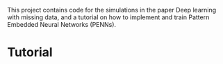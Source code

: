 This project contains code for the simulations in the paper Deep learning with missing data, and a tutorial on how to implement and train Pattern Embedded Neural Networks (PENNs).

# Tutorial
